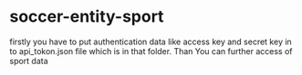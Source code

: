 # soccer-entity-sport
firstly you have to put authentication data like access key and secret key in to api_tokon.json file which is in that folder. Than You can further access of sport data
